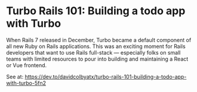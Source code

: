 # Turbo Rails 101: Building a todo app with Turbo

When Rails 7 released in December, Turbo became a default component of all new Ruby on Rails applications. This was an exciting moment for Rails developers that want to use Rails full-stack — especially folks on small teams with limited resources to pour into building and maintaining a React or Vue frontend.

See at: https://dev.to/davidcolbyatx/turbo-rails-101-building-a-todo-app-with-turbo-5fn2